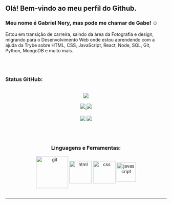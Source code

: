 ## Olá! Bem-vindo ao meu perfil do Github.  
### Meu nome é Gabriel Nery, mas pode me chamar de Gabe! :relaxed:
   
Estou em transição de carreira, saindo da área da Fotografia e design, migrando para o Desenvolvimento Web onde estou aprendendo com a ajuda da Trybe sobre HTML, CSS, JavaScript, React, Node, SQL, Git, Python, MongoDB e muito mais.
   
<br/>
<br>
<h3 align="left">Status GitHub:</h3>
<br>

<div align="center">
   <a href="https://github.com/gabrielnerys">
   <img align="center" src="http://github-readme-streak-stats.herokuapp.com?user=gabrielnerys&theme=github-dark&hide_border=true&date_format=j%20M%5B%20Y%5D&stroke=A9A9A9&dates=A9A9A9&fire=A9A9A9&ring=A9A9A9">
<br>

<br>
   <img height:"180em" src="https://github-readme-stats.vercel.app/api?username=gabrielnerys&show_icons=true&hide_border=true&theme=github_dark">
   <img height:"180em" src="https://github-readme-stats.vercel.app/api/top-langs/?username=gabrielnerys&theme=github_dark&hide_border=true">
<br>
<br>
   <a href="https://github.com/gabrielnerys/trybe-exercicios" target=_blank><img align="center" src="https://github-readme-stats.vercel.app/api/pin/?username=gabrielnerys&repo=trybe-exercicios&theme=github_dark&border_radius=30&border_color=191970"></a>
   <a href="https://github.com/gabrielnerys/gabrielnerys.github.io" target=_blank><img align="center" src="https://github-readme-stats.vercel.app/api/pin/?username=gabrielnerys&repo=gabrielnerys.github.io&theme=github_dark&border_radius=30&border_color=191970"></a>
</div>
<br/>
<br/>
<br/>
<div align="center">
   <h3>Linguagens e Ferramentas:</h3>
   <section>
    <img alt="git" align="center" height="100" src="https://cdn.jsdelivr.net/gh/devicons/devicon/icons/git/git-plain-wordmark.svg"/>
    <img alt="html" align="center" height="70" src="https://cdn.jsdelivr.net/gh/devicons/devicon/icons/html5/html5-plain-wordmark.svg"/>
    <img alt="css" align="center" height="70" src="https://cdn.jsdelivr.net/gh/devicons/devicon/icons/css3/css3-plain-wordmark.svg"/>
    <img alt="javascript" align="center" height="60" src="https://cdn.jsdelivr.net/gh/devicons/devicon/icons/javascript/javascript-plain.svg"/>
   </section>
</div>

<br>
<hr>
<br>
